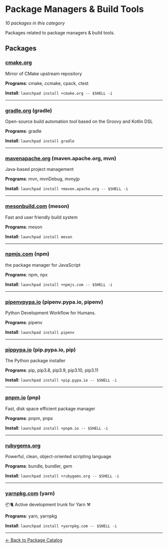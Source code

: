 # Package Managers & Build Tools

*10 packages in this category*

Packages related to package managers & build tools.

## Packages

### [cmake.org](../packages/cmakeorg.md)

Mirror of CMake upstream repository

**Programs**: cmake, ccmake, cpack, ctest

**Install**: `launchpad install +cmake.org -- $SHELL -i`

---

### [gradle.org](../packages/gradleorg.md) (gradle)

Open-source build automation tool based on the Groovy and Kotlin DSL

**Programs**: gradle

**Install**: `launchpad install gradle`

---

### [mavenapache.org](../packages/mavenapacheorg.md) (maven.apache.org, mvn)

Java-based project management

**Programs**: mvn, mvnDebug, mvnyjp

**Install**: `launchpad install +maven.apache.org -- $SHELL -i`

---

### [mesonbuild.com](../packages/mesonbuildcom.md) (meson)

Fast and user friendly build system

**Programs**: meson

**Install**: `launchpad install meson`

---

### [npmjs.com](../packages/npmjscom.md) (npm)

the package manager for JavaScript

**Programs**: npm, npx

**Install**: `launchpad install +npmjs.com -- $SHELL -i`

---

### [pipenvpypa.io](../packages/pipenvpypaio.md) (pipenv.pypa.io, pipenv)

Python Development Workflow for Humans.

**Programs**: pipenv

**Install**: `launchpad install pipenv`

---

### [pippypa.io](../packages/pippypaio.md) (pip.pypa.io, pip)

The Python package installer

**Programs**: pip, pip3.8, pip3.9, pip3.10, pip3.11

**Install**: `launchpad install +pip.pypa.io -- $SHELL -i`

---

### [pnpm.io](../packages/pnpmio.md) (pnp)

Fast, disk space efficient package manager

**Programs**: pnpm, pnpx

**Install**: `launchpad install +pnpm.io -- $SHELL -i`

---

### [rubygems.org](../packages/rubygemsorg.md)

Powerful, clean, object-oriented scripting language

**Programs**: bundle, bundler, gem

**Install**: `launchpad install +rubygems.org -- $SHELL -i`

---

### [yarnpkg.com](../packages/yarnpkgcom.md) (yarn)

📦🐈 Active development trunk for Yarn ⚒

**Programs**: yarn, yarnpkg

**Install**: `launchpad install +yarnpkg.com -- $SHELL -i`

---

[← Back to Package Catalog](../package-catalog.md)
